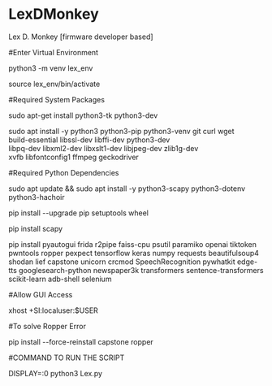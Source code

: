 # LexDMonkey
Lex D. Monkey [firmware developer based]

#Enter Virtual Environment

python3 -m venv lex_env

source lex_env/bin/activate

#Required System Packages

sudo apt-get install python3-tk python3-dev

sudo apt install -y python3 python3-pip python3-venv git curl wget \
    build-essential libssl-dev libffi-dev python3-dev \
    libpq-dev libxml2-dev libxslt1-dev libjpeg-dev zlib1g-dev \
    xvfb libfontconfig1 ffmpeg geckodriver

#Required Python Dependencies

sudo apt update && sudo apt install -y python3-scapy python3-dotenv python3-hachoir

pip install --upgrade pip setuptools wheel

pip install scapy

pip install pyautogui frida r2pipe faiss-cpu psutil paramiko openai tiktoken pwntools ropper pexpect tensorflow keras numpy requests beautifulsoup4 shodan lief capstone unicorn crcmod SpeechRecognition pywhatkit edge-tts googlesearch-python newspaper3k transformers sentence-transformers scikit-learn adb-shell selenium

#Allow GUI Access

xhost +SI:localuser:$USER

#To solve Ropper Error

pip install --force-reinstall capstone ropper

#COMMAND TO RUN THE SCRIPT 

DISPLAY=:0 python3 Lex.py
